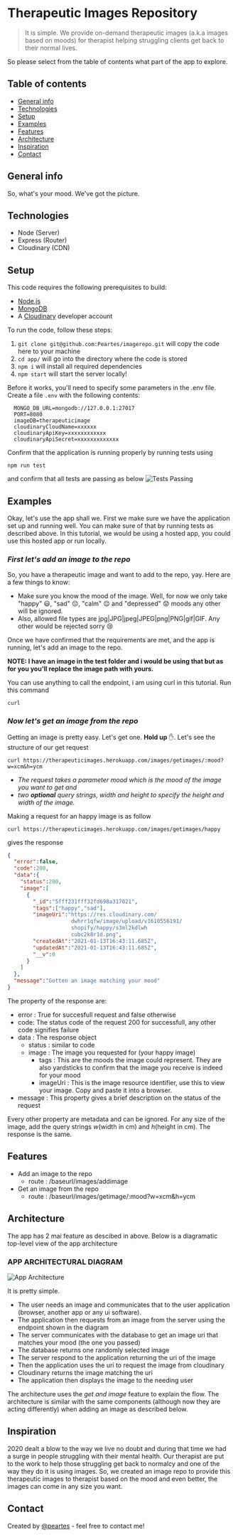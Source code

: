 # Therapeutic Images Repository

> It is simple. We provide on-demand therapeutic images (a.k.a images based on moods) for therapist helping struggling clients get back to their normal lives.

So please select from the table of contents what part of the app to explore.

## Table of contents

- [General info](#general-info)
- [Technologies](#technologies)
- [Setup](#setup)
- [Examples](#examples)
- [Features](#features)
- [Architecture](#architecture)
- [Inspiration](#inspiration)
- [Contact](#contact)

## General info

So, what's your mood. We've got the picture.

## Technologies

- Node (Server)
- Express (Router)
- Cloudinary (CDN)

## Setup

This code requires the following prerequisites to build:

- [Node.js](https://nodejs.org/en/)
- [MongoDB](https://mongodb.org)
- A [Cloudinary](https://cloudinary.com) developer account

To run the code, follow these steps:

1. `git clone git@github.com:Peartes/imagerepo.git` will copy the code here to your machine
2. `cd app/` will go into the directory where the code is stored
3. `npm i` will install all required dependencies
4. `npm start` will start the server locally!

Before it works, you'll need to specify some parameters in the .env file.
Create a file `.env` with the following contents:

```
  MONGO_DB_URL=mongodb://127.0.0.1:27017
  PORT=8080
  imageDB=therapeuticimage
  cloudinaryCloudName=xxxxxx
  cloudinaryApiKey=xxxxxxxxxxxx
  cloudinaryApiSecret=xxxxxxxxxxxxx
```

Confirm that the application is running properly by running tests using

```
npm run test
```

and confirm that all tests are passing as below
![Tests Passing](./img/shopifytestspassing.png)

## Examples

Okay, let's use the app shall we. First we make sure we have the application set up and running well. You can make sure of that by running tests as described above. In this tutorial, we would be using a hosted app, you could use this hosted app or run locally.

### **_First let's add an image to the repo_**

So, you have a therapeutic image and want to add to the repo, yay. Here are a few things to know:

- Make sure you know the mood of the image. Well, for now we only take "happy" :smiley:, "sad" :pensive:, "calm" :relieved: and "depressed" :worried: moods any other will be ignored.
- Also, allowed file types are jpg|JPG|jpeg|JPEG|png|PNG|gif|GIF. Any other would be rejected sorry :cry:

Once we have confirmed that the requirements are met, and the app is running, let's add an image to the repo.

**NOTE: I have an image in the test folder and i would be using that but as for you you'll replace the image path with yours.**

You can use anything to call the endpoint, i am using curl in this tutorial. Run this command

```
curl
```

### **_Now let's get an image from the repo_**

Getting an image is pretty easy. Let's get one. **Hold up** :hand:. Let's see the structure of our get request

```
curl https://therapeuticimages.herokuapp.com/images/getimages/:mood?w=xcm&h=ycm
```

- _The request takes a parameter mood which is the mood of the image you want to get and_
- _two **optional** query strings, width and height to specify the height and width of the image._

Making a request for an happy image is as follow

```
curl https://therapeuticimages.herokuapp.com/images/getimages/happy
```

gives the response

```JSON
{
  "error":false,
  "code":200,
  "data":{
    "status":200,
    "image":[
      {
        "_id":"5fff231fff32fd698a317021",
        "tags":["happy","sad"],
        "imageUri":"https://res.cloudinary.com/
                    dwhrr1qfw/image/upload/v1610556191/
                    shopify/happy/s3ml2kdlwh
                    cubc2k8r1d.png",
        "createdAt":"2021-01-13T16:43:11.685Z",
        "updatedAt":"2021-01-13T16:43:11.685Z",
        "__v":0
      }
    ]
  },
  "message":"Gotten an image matching your mood"
}
```

The property of the response are:

- error : True for succesfull request and false otherwise
- code: The status code of the request 200 for successfull, any other code signifies failure
- data : The response object
  - status : similar to code
  - image : The image you requested for (your happy image)
    - tags : This are the moods the image could represent. They are also yardsticks to confirm that the image you receive is indeed for your mood
    - imageUri : This is the image resource identifier, use this to view your image. Copy and paste it into a browser.
- message : This property gives a brief description on the status of the request

Every other property are metadata and can be ignored.
For any size of the image, add the query strings _w_(width in cm) and _h_(height in cm). The response is the same.

## Features

- Add an image to the repo
  - route : /baseurl/images/addimage
- Get an image from the repo
  - route : /baseurl/images/getimage/:mood?w=xcm&h=ycm

## Architecture

The app has 2 mai feature as descibed in above. Below is a diagramatic top-level view of the app architecture

### **APP ARCHITECTURAL DIAGRAM**

![App Architecture](./img/imageRepo.png)

It is pretty simple.

- The user needs an image and communicates that to the user application (browser, another app or any ui software).
- The application then requests from an image from the server using the endpoint shown in the diagram
- The server communicates with the database to get an image uri that matches your mood (the one you passed)
- The database returns one randomly selected image
- The server respond to the application returning the uri of the image
- Then the application uses the uri to request the image from cloudinary
- Cloudinary returns the image matching the uri
- The application then displays the image to the needing user

The architecture uses the _get and image_ feature to explain the flow. The architecture is similar with the same components (although now they are acting differently) when adding an image as described below.

## Inspiration

2020 dealt a blow to the way we live no doubt and during that time we had a surge in people struggling with their mental health. Our therapist are put to the work to help those struggling get back to normalcy and one of the way they do it is using images. So, we created an image repo to provide this therapeutic images to therapist based on the mood and even better, the images can come in any size you want.

## Contact

Created by [@peartes](https://github.com/peartes) - feel free to contact me!
